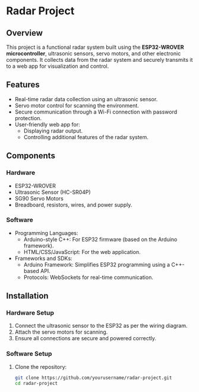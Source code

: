 # Radar Project

## Overview
This project is a functional radar system built using the **ESP32-WROVER microcontroller**, ultrasonic sensors, servo motors, and other electronic components. It collects data from the radar system and securely transmits it to a web app for visualization and control.

## Features
- Real-time radar data collection using an ultrasonic sensor.
- Servo motor control for scanning the environment.
- Secure communication through a Wi-Fi connection with password protection.
- User-friendly web app for:
  - Displaying radar output.
  - Controlling additional features of the radar system.

## Components
### Hardware
- ESP32-WROVER
- Ultrasonic Sensor (HC-SR04P)
- SG90 Servo Motors
- Breadboard, resistors, wires, and power supply.

### Software
- Programming Languages:
  - Arduino-style C++: For ESP32 firmware (based on the Arduino framework).
  - HTML/CSS/JavaScript: For the web application.
- Frameworks and SDKs:
  - Arduino Framework: Simplifies ESP32 programming using a C++-based API.
  - Protocols: WebSockets for real-time communication.

## Installation
### Hardware Setup
1. Connect the ultrasonic sensor to the ESP32 as per the wiring diagram.
2. Attach the servo motors for scanning.
4. Ensure all connections are secure and powered correctly.

### Software Setup
1. Clone the repository:
   ```bash
   git clone https://github.com/yourusername/radar-project.git
   cd radar-project
